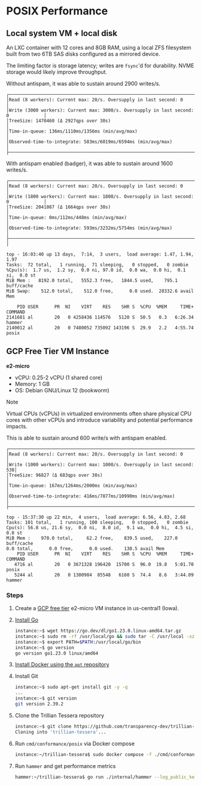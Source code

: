 # POSIX Performance

## Local system VM + local disk

An LXC container with 12 cores and 8GB RAM, using a local ZFS filesystem built from two 6TB SAS disks configured as a mirrored device.

The limiting factor is storage latency; writes are `fsync`'d for durability. NVME storage would likely improve throughput.

Without antispam, it was able to sustain around 2900 writes/s.

```
┌────────────────────────────────────────────────────────────────────────────────────┐
│Read (8 workers): Current max: 20/s. Oversupply in last second: 0                   │
│Write (3000 workers): Current max: 3000/s. Oversupply in last second: 0             │
│TreeSize: 1470460 (Δ 2927qps over 30s)                                              │
│Time-in-queue: 136ms/1110ms/1356ms (min/avg/max)                                    │
│Observed-time-to-integrate: 583ms/6019ms/6594ms (min/avg/max)                       │
├────────────────────────────────────────────────────────────────────────────────────┤
```

With antispam enabled (badger), it was able to sustain around 1600 writes/s.

```
┌────────────────────────────────────────────────────────────────────────────────────┐
│Read (8 workers): Current max: 20/s. Oversupply in last second: 0                   │
│Write (1800 workers): Current max: 1800/s. Oversupply in last second: 0             │
│TreeSize: 2041087 (Δ 1664qps over 30s)                                              │
│Time-in-queue: 0ms/112ms/448ms (min/avg/max)                                        │
│Observed-time-to-integrate: 593ms/3232ms/5754ms (min/avg/max)                       │
├────────────────────────────────────────────────────────────────────────────────────┤
│
```

```
top - 16:03:40 up 13 days,  7:14,  3 users,  load average: 1.47, 1.94, 1.97
Tasks:  72 total,   1 running,  71 sleeping,   0 stopped,   0 zombie
%Cpu(s):  1.7 us,  1.2 sy,  0.0 ni, 97.0 id,  0.0 wa,  0.0 hi,  0.1 si,  0.0 st
MiB Mem :   8192.0 total,   5552.3 free,   1844.5 used,    795.1 buff/cache
MiB Swap:    512.0 total,    512.0 free,      0.0 used.  28332.6 avail Mem

    PID USER      PR  NI    VIRT    RES    SHR S  %CPU  %MEM     TIME+ COMMAND
2141681 al        20   0 4258436 114576   5120 S  50.5   0.3   6:26.34 hammer
2140012 al        20   0 7480052 735092 143196 S  29.9   2.2   4:55.74 posix
```

## GCP Free Tier VM Instance

**e2-micro**

- vCPU: 0.25-2 vCPU (1 shared core)
- Memory: 1 GB
- OS: Debian GNU/Linux 12 (bookworm)

> [!NOTE]
> Virtual CPUs (vCPUs) in virtualized environments often share physical CPU cores with other vCPUs and introduce variability and potential performance impacts.

This is able to sustain around 600 write/s with antispam enabled.


```
┌─────────────────────────────────────────────────────────────────────────┐
│Read (8 workers): Current max: 20/s. Oversupply in last second: 0        │
│Write (1000 workers): Current max: 1000/s. Oversupply in last second: 538│
│TreeSize: 96827 (Δ 683qps over 30s)                                      │
│Time-in-queue: 167ms/1264ms/2000ms (min/avg/max)                         │
│Observed-time-to-integrate: 416ms/7877ms/10990ms (min/avg/max)           │
├─────────────────────────────────────────────────────────────────────────┤
```

```
top - 15:37:30 up 22 min,  4 users,  load average: 6.56, 4.83, 2.68
Tasks: 101 total,   1 running, 100 sleeping,   0 stopped,   0 zombie
Cpu(s): 56.8 us, 21.6 sy,  0.0 ni,  8.0 id,  9.1 wa,  0.0 hi,  4.5 si,  0.0 st
MiB Mem :    970.0 total,     62.2 free,    839.5 used,    227.0 buff/cache
0.0 total,      0.0 free,      0.0 used.    130.5 avail Mem
    PID USER      PR  NI    VIRT    RES    SHR S  %CPU  %MEM     TIME+ COMMAND
   4716 al        20   0 3671328 196420  15700 S  96.0  19.8   5:01.70 posix
   5244 al        20   0 1300984  85548   6160 S  74.4   8.6   3:44.09 hammer
```

### Steps

1. Create a [GCP free tier](https://cloud.google.com/free/docs/free-cloud-features#free-tier) e2-micro VM instance in us-central1 (Iowa).

1. [Install Go](https://go.dev/doc/install)
   
   ```sh
   instance:~$ wget https://go.dev/dl/go1.23.0.linux-amd64.tar.gz
   instance:~$ sudo rm -rf /usr/local/go && sudo tar -C /usr/local -xzf go1.23.0.linux-amd64.tar.gz
   instance:~$ export PATH=$PATH:/usr/local/go/bin
   instance:~$ go version
   go version go1.23.0 linux/amd64
   ```

1. [Install Docker using the `apt` repository](https://docs.docker.com/engine/install/ubuntu/#install-using-the-repository)

1. Install Git

   ```sh
   instance:~$ sudo apt-get install git -y -q
   ...
   instance:~$ git version
   git version 2.39.2
   ```

1. Clone the Trillian Tessera repository

   ```sh
   instance:~$ git clone https://github.com/transparency-dev/trillian-tessera.git
   Cloning into 'trillian-tessera'...
   ```

1. Run `cmd/conformance/posix` via Docker compose

   ```sh
   instance:~/trillian-tessera$ sudo docker compose -f ./cmd/conformance/posix/docker/compose.yaml up
   ```

1. Run `hammer` and get performance metrics

   ```sh
   hammer:~/trillian-tessera$ go run ./internal/hammer --log_public_key=example.com/log/testdata+33d7b496+AeHTu4Q3hEIMHNqc6fASMsq3rKNx280NI+oO5xCFkkSx --log_url=http://localhost:2025 --max_read_ops=0 --num_writers=512 --max_write_ops=512
   ```
